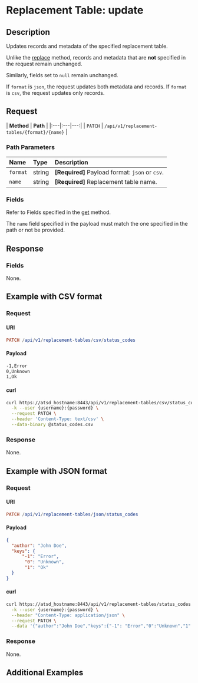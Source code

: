 # Replacement Table: update

## Description

Updates records and metadata of the specified replacement table.

Unlike the [replace](create-or-replace.md) method, records and metadata that are **not** specified in the request remain unchanged.

Similarly, fields set to `null` remain unchanged.

If `format` is `json`, the request updates both metadata and records. If `format` is `csv`, the request updates only records.

## Request

| **Method** | **Path** |
|:---|:---|---:|
| `PATCH` | `/api/v1/replacement-tables/{format}/{name}` |

### Path Parameters

|**Name**|**Type**|**Description**|
|:---|:---|:---|
| `format` |string| **[Required]** Payload format: `json` or `csv`. |
| `name` |string| **[Required]** Replacement table name. |

### Fields

Refer to Fields specified in the [get](get.md#fields) method.

The `name` field specified in the payload must match the one specified in the path or not be provided.

## Response

### Fields

None.

## Example with CSV format

### Request

#### URI

```elm
PATCH /api/v1/replacement-tables/csv/status_codes
```

#### Payload

```txt
-1,Error
0,Unknown
1,Ok
```

#### curl

```bash
curl https://atsd_hostname:8443/api/v1/replacement-tables/csv/status_codes \
  -k --user {username}:{password} \
  --request PATCH \
  --header 'Content-Type: text/csv' \
  --data-binary @status_codes.csv
```

### Response

None.

## Example with JSON format

### Request

#### URI

```elm
PATCH /api/v1/replacement-tables/json/status_codes
```

#### Payload

```json
{
  "author": "John Doe",
  "keys": {
      "-1": "Error",
       "0": "Unknown",
       "1": "Ok"
  }
}
```

#### curl

```bash
curl https://atsd_hostname:8443/api/v1/replacement-tables/status_codes \
  -k --user {username}:{password} \
  --header "Content-Type: application/json" \
  --request PATCH \
  --data '{"author":"John Doe","keys":{"-1": "Error","0":"Unknown","1":"OK"}}'
```

### Response

None.

## Additional Examples
